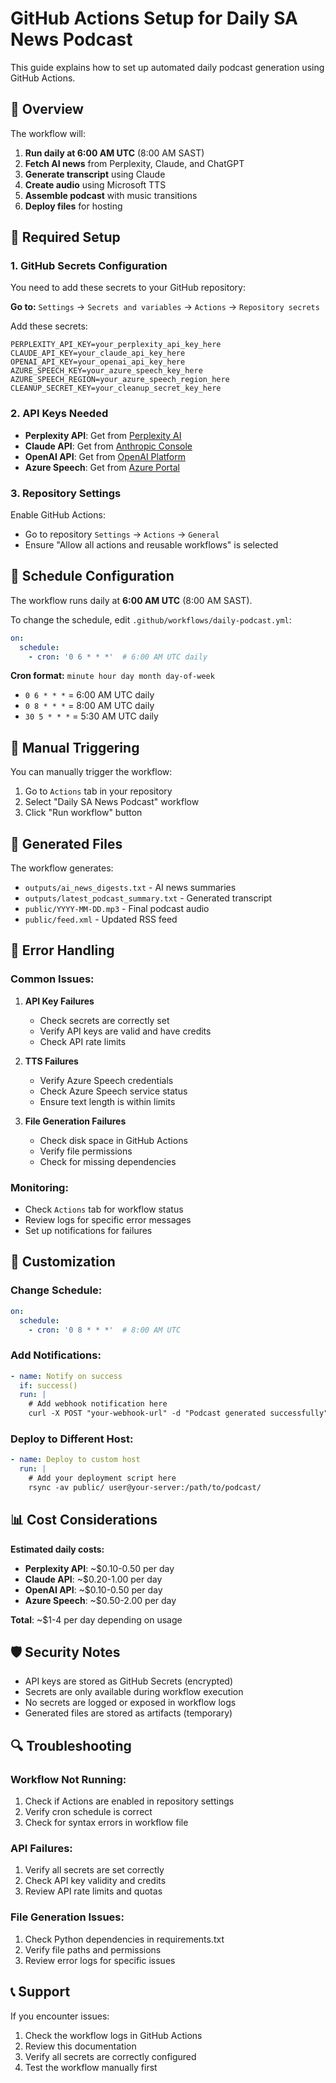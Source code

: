 # GitHub Actions Setup for Daily SA News Podcast

This guide explains how to set up automated daily podcast generation using GitHub Actions.

## 🚀 Overview

The workflow will:
1. **Run daily at 6:00 AM UTC** (8:00 AM SAST)
2. **Fetch AI news** from Perplexity, Claude, and ChatGPT
3. **Generate transcript** using Claude
4. **Create audio** using Microsoft TTS
5. **Assemble podcast** with music transitions
6. **Deploy files** for hosting

## 🔧 Required Setup

### 1. GitHub Secrets Configuration

You need to add these secrets to your GitHub repository:

**Go to:** `Settings` → `Secrets and variables` → `Actions` → `Repository secrets`

Add these secrets:

```
PERPLEXITY_API_KEY=your_perplexity_api_key_here
CLAUDE_API_KEY=your_claude_api_key_here  
OPENAI_API_KEY=your_openai_api_key_here
AZURE_SPEECH_KEY=your_azure_speech_key_here
AZURE_SPEECH_REGION=your_azure_speech_region_here
CLEANUP_SECRET_KEY=your_cleanup_secret_key_here
```

### 2. API Keys Needed

- **Perplexity API**: Get from [Perplexity AI](https://www.perplexity.ai/settings/api)
- **Claude API**: Get from [Anthropic Console](https://console.anthropic.com/)
- **OpenAI API**: Get from [OpenAI Platform](https://platform.openai.com/api-keys)
- **Azure Speech**: Get from [Azure Portal](https://portal.azure.com/)

### 3. Repository Settings

Enable GitHub Actions:
- Go to repository `Settings` → `Actions` → `General`
- Ensure "Allow all actions and reusable workflows" is selected

## 📅 Schedule Configuration

The workflow runs daily at **6:00 AM UTC** (8:00 AM SAST).

To change the schedule, edit `.github/workflows/daily-podcast.yml`:

```yaml
on:
  schedule:
    - cron: '0 6 * * *'  # 6:00 AM UTC daily
```

**Cron format:** `minute hour day month day-of-week`
- `0 6 * * *` = 6:00 AM UTC daily
- `0 8 * * *` = 8:00 AM UTC daily  
- `30 5 * * *` = 5:30 AM UTC daily

## 🔄 Manual Triggering

You can manually trigger the workflow:
1. Go to `Actions` tab in your repository
2. Select "Daily SA News Podcast" workflow
3. Click "Run workflow" button

## 📁 Generated Files

The workflow generates:
- `outputs/ai_news_digests.txt` - AI news summaries
- `outputs/latest_podcast_summary.txt` - Generated transcript
- `public/YYYY-MM-DD.mp3` - Final podcast audio
- `public/feed.xml` - Updated RSS feed

## 🚨 Error Handling

### Common Issues:

1. **API Key Failures**
   - Check secrets are correctly set
   - Verify API keys are valid and have credits
   - Check API rate limits

2. **TTS Failures**
   - Verify Azure Speech credentials
   - Check Azure Speech service status
   - Ensure text length is within limits

3. **File Generation Failures**
   - Check disk space in GitHub Actions
   - Verify file permissions
   - Check for missing dependencies

### Monitoring:

- Check `Actions` tab for workflow status
- Review logs for specific error messages
- Set up notifications for failures

## 🔧 Customization

### Change Schedule:
```yaml
on:
  schedule:
    - cron: '0 8 * * *'  # 8:00 AM UTC
```

### Add Notifications:
```yaml
- name: Notify on success
  if: success()
  run: |
    # Add webhook notification here
    curl -X POST "your-webhook-url" -d "Podcast generated successfully"
```

### Deploy to Different Host:
```yaml
- name: Deploy to custom host
  run: |
    # Add your deployment script here
    rsync -av public/ user@your-server:/path/to/podcast/
```

## 📊 Cost Considerations

**Estimated daily costs:**
- **Perplexity API**: ~$0.10-0.50 per day
- **Claude API**: ~$0.20-1.00 per day  
- **OpenAI API**: ~$0.10-0.50 per day
- **Azure Speech**: ~$0.50-2.00 per day

**Total**: ~$1-4 per day depending on usage

## 🛡️ Security Notes

- API keys are stored as GitHub Secrets (encrypted)
- Secrets are only available during workflow execution
- No secrets are logged or exposed in workflow logs
- Generated files are stored as artifacts (temporary)

## 🔍 Troubleshooting

### Workflow Not Running:
1. Check if Actions are enabled in repository settings
2. Verify cron schedule is correct
3. Check for syntax errors in workflow file

### API Failures:
1. Verify all secrets are set correctly
2. Check API key validity and credits
3. Review API rate limits and quotas

### File Generation Issues:
1. Check Python dependencies in requirements.txt
2. Verify file paths and permissions
3. Review error logs for specific issues

## 📞 Support

If you encounter issues:
1. Check the workflow logs in GitHub Actions
2. Review this documentation
3. Verify all secrets are correctly configured
4. Test the workflow manually first
